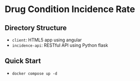# Drug Condition Incidence Rate

## Directory Structure

* `client`: HTML5 app using angular
* `incidence-api`: RESTful API using Python flask

## Quick Start

* `docker compose up -d`
